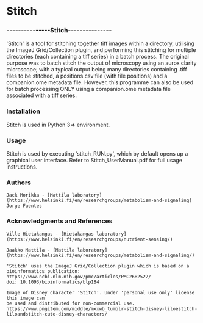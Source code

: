 ﻿# Stitch
### ---------------Stitch---------------

'Stitch' is a tool for stitching together tiff images within a directory, utilising 
the ImageJ Grid/Collection plugin, and performing this stitching for multiple directories
(each containing a tiff series) in a batch process. The original purpose was to batch stitch 
the output of microscopy using an aurox clarity microscope; with a typical output being many 
directories containing .tiff files to be stitched, a positions.csv file (with tile positions) 
and a companion.ome metadata file. However, this programme can also be used for batch 
processing ONLY using a companion.ome metadata file associated with a tiff series.

### Installation
Stitch is used in Python 3=> environment. 

### Usage
Stitch is used by executing 'stitch_RUN.py', which by default opens up a graphical
user interface. Refer to Stitch_UserManual.pdf for full usage instructions.


### Authors

    Jack Morikka - [Mattila laboratory](https://www.helsinki.fi/en/researchgroups/metabolism-and-signaling)
    Jorge Fuentes

### Acknowledgments and References
    Ville Hietakangas - [Hietakangas laboratory](https://www.helsinki.fi/en/researchgroups/nutrient-sensing/)
    
    Jaakko Mattila - [Mattila laboratory](https://www.helsinki.fi/en/researchgroups/metabolism-and-signaling/)

    'Stitch' uses the ImageJ Grid/Collection plugin which is based on a bioinformatics publication:
    https://www.ncbi.nlm.nih.gov/pmc/articles/PMC2682522/
    doi: 10.1093/bioinformatics/btp184
    
    Image of Disney character 'Stitch'. Under 'personal use only' license this image can 
    be used and distributed for non-commercial use.
    https://www.pngitem.com/middle/mxxwb_tumblr-stitch-disney-liloestitch-liloandstitch-cute-disney-characters/
